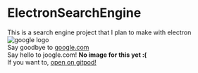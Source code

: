 # ElectronSearchEngine
This is a search engine project that I plan to make with electron  
![google logo](https://pngshare.com/wp-content/uploads/2021/06/Google.com-Logo.png)  
Say goodbye to [google.com](google.com)  
Say hello to joogle.com! **No image for this yet :(**  
If you want to, [open on gitpod!](https://gitpod.io/#https://github.com/gitperson123/ElectronSearchEngine/)
